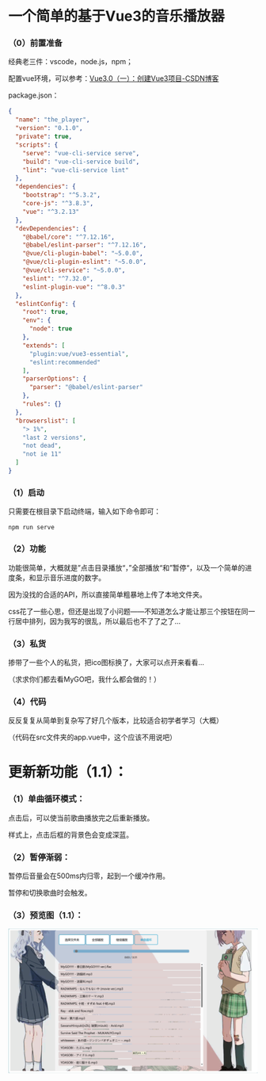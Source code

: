 



# 一个简单的基于Vue3的音乐播放器

### （0）前置准备

经典老三件：vscode，node.js，npm；

配置vue环境，可以参考：[Vue3.0（一）：创建Vue3项目-CSDN博客](https://blog.csdn.net/qq_23215957/article/details/115229225)

package.json：

```json
{
  "name": "the_player",
  "version": "0.1.0",
  "private": true,
  "scripts": {
    "serve": "vue-cli-service serve",
    "build": "vue-cli-service build",
    "lint": "vue-cli-service lint"
  },
  "dependencies": {
    "bootstrap": "^5.3.2",
    "core-js": "^3.8.3",
    "vue": "^3.2.13"
  },
  "devDependencies": {
    "@babel/core": "^7.12.16",
    "@babel/eslint-parser": "^7.12.16",
    "@vue/cli-plugin-babel": "~5.0.0",
    "@vue/cli-plugin-eslint": "~5.0.0",
    "@vue/cli-service": "~5.0.0",
    "eslint": "^7.32.0",
    "eslint-plugin-vue": "^8.0.3"
  },
  "eslintConfig": {
    "root": true,
    "env": {
      "node": true
    },
    "extends": [
      "plugin:vue/vue3-essential",
      "eslint:recommended"
    ],
    "parserOptions": {
      "parser": "@babel/eslint-parser"
    },
    "rules": {}
  },
  "browserslist": [
    "> 1%",
    "last 2 versions",
    "not dead",
    "not ie 11"
  ]
}

```



### （1）启动

只需要在根目录下启动终端，输入如下命令即可：

```
npm run serve
```

### （2）功能

功能很简单，大概就是”点击目录播放“，”全部播放“和”暂停“，以及一个简单的进度条，和显示音乐进度的数字。

因为没找的合适的API，所以直接简单粗暴地上传了本地文件夹。

css花了一些心思，但还是出现了小问题——不知道怎么才能让那三个按钮在同一行居中排列，因为我写的很乱，所以最后也不了了之了...

### （3）私货

掺带了一些个人的私货，把ico图标换了，大家可以点开来看看...

（求求你们都去看MyGO吧，我什么都会做的！）

### （4）代码

反反复复从简单到复杂写了好几个版本，比较适合初学者学习（大概）

（代码在src文件夹的app.vue中，这个应该不用说吧）

# 更新新功能（1.1）：

### （1）单曲循环模式：

点击后，可以使当前歌曲播放完之后重新播放。

样式上，点击后框的背景色会变成深蓝。

### （2）暂停渐弱：

暂停后音量会在500ms内归零，起到一个缓冲作用。

暂停和切换歌曲时会触发。

### （3）预览图（1.1）：

![preview](preview.png)

